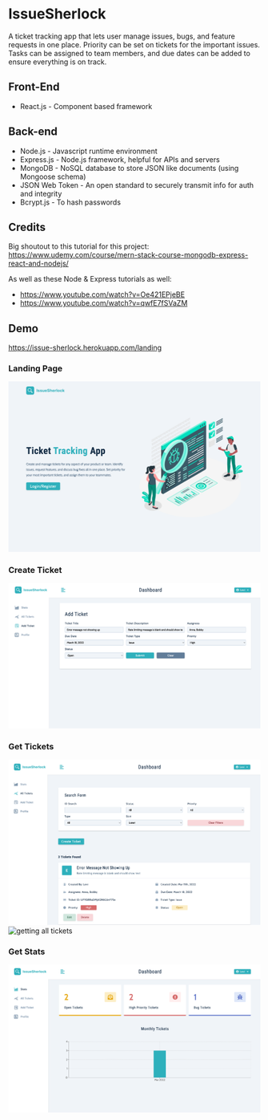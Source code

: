 # IssueSherlock

A ticket tracking app that lets user manage issues, bugs, and feature requests in one place. Priority can be set on tickets for the important issues. Tasks can be assigned to team members, and due dates can be added to ensure everything is on track.

## Front-End
- React.js - Component based framework

## Back-end
- Node.js - Javascript runtime environment 
- Express.js - Node.js framework, helpful for APIs and servers
- MongoDB - NoSQL database to store JSON like documents (using Mongoose schema)
- JSON Web Token - An open standard to securely transmit info for auth and integrity
- Bcrypt.js - To hash passwords

## Credits

Big shoutout to this tutorial for this project: https://www.udemy.com/course/mern-stack-course-mongodb-express-react-and-nodejs/

As well as these Node & Express tutorials as well:
- https://www.youtube.com/watch?v=Oe421EPjeBE
- https://www.youtube.com/watch?v=qwfE7fSVaZM

## Demo
https://issue-sherlock.herokuapp.com/landing


### Landing Page
![landing page](https://github.com/jonathanleejono/IssueSherlock/blob/main/README_images/landingPage.png)

### Create Ticket
![creating a ticket](https://github.com/jonathanleejono/IssueSherlock/blob/main/README_images/createTicket.png)

### Get Tickets

![get tickets](https://github.com/jonathanleejono/IssueSherlock/blob/main/README_images/getTickets.png)
![getting all tickets](https://github.com/jonathanleejono/IssueSherlock/blob/main/README_images/getAllTickets.gif)

### Get Stats

![get stats](https://github.com/jonathanleejono/IssueSherlock/blob/main/README_images/getStats.png)

